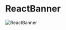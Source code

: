 # ReactBanner
![ReactBanner](https://user-images.githubusercontent.com/92831062/234515255-02769afc-482e-40aa-a519-fdd25683c807.PNG)
